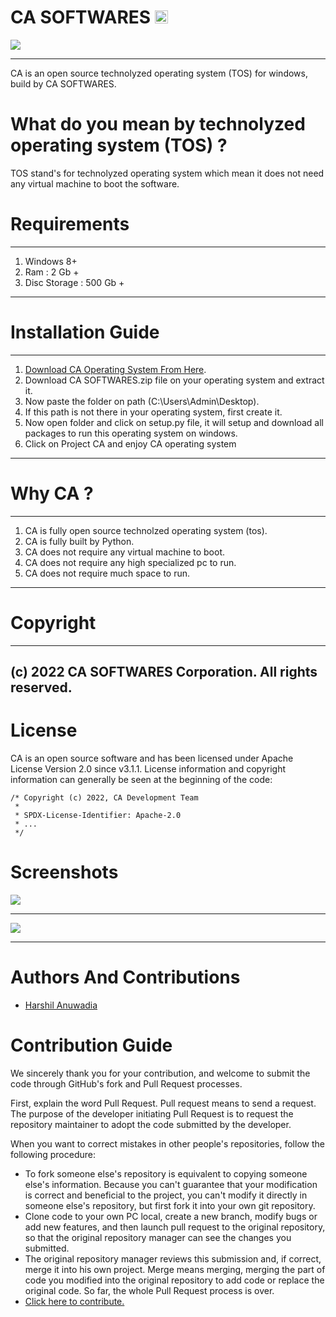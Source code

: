 #     CA SOFTWARES <img src="https://live.staticflickr.com/65535/52077510275_9e99f963ec_m.jpg" width="21" height="21">
<img src="https://live.staticflickr.com/65535/52076051362_6a34284ce4_h.jpg"/>
<hr />
CA is an open source technolyzed operating system (TOS) for windows, build by CA SOFTWARES.

# What do you mean by technolyzed operating system (TOS) ?
TOS stand's for technolyzed operating system which mean it does not need any virtual machine to boot the software.

# Requirements
-------------
1. Windows 8+ 
2. Ram : 2 Gb +
3. Disc Storage : 500 Gb +
-------------

# Installation Guide
------------------------------------------------------------------------------------------------------------------------
1. [Download CA Operating System From Here](https://drive.google.com/file/d/1bHI9p8kTBsu6n5uGWCfq8ZwF-RqwpeJc/view).
2. Download CA SOFTWARES.zip file on your operating system and extract it.
3. Now paste the folder on path (C:\Users\Admin\Desktop).
4. If this path is not there in your operating system, first create it.
5. Now open folder and click on setup.py file, it will setup and download all packages to run this operating system on windows.
6. Click on Project CA and enjoy CA operating system
------------------------------------------------------------------------------------------------------------------------

# Why CA ?
-------------------------------------------------------------
1. CA is fully open source technolzed operating system (tos).
2. CA is fully built by Python.
3. CA does not require any virtual machine to boot.
4. CA does not require any high specialized pc to run.
5. CA does not require much space to run.
-------------------------------------------------------------


# Copyright
-------------------------------------------------------
(c) 2022 CA SOFTWARES Corporation. All rights reserved.
-------------------------------------------------------

# License
CA is an open source software and has been licensed under Apache License Version 2.0 since v3.1.1. License information and copyright information can generally be seen at the beginning of the code:

```
/* Copyright (c) 2022, CA Development Team
 *
 * SPDX-License-Identifier: Apache-2.0
 * ...
 */
```


# Screenshots 
<img src="https://live.staticflickr.com/65535/52077025781_83f8d5eb0d_h.jpg"/>  
<hr />
<img src="https://live.staticflickr.com/65535/52077640260_7ee5408d40_h.jpg"/>  
<hr />

# Authors And Contributions

- [Harshil Anuwadia](https://github.com/Harshil-Anuwadia)

#  Contribution Guide

We sincerely thank you for your contribution, and welcome to submit the code through GitHub's fork and Pull Request processes.

First, explain the word Pull Request. Pull request means to send a request. The purpose of the developer initiating Pull Request is to request the repository maintainer to adopt the code submitted by the developer.

When you want to correct mistakes in other people's repositories, follow the following procedure:

- To fork someone else's repository is equivalent to copying someone else's information. Because you can't guarantee that your modification is correct and beneficial to the project, you can't modify it directly in someone else's repository, but first fork it into your own git repository.
- Clone code to your own PC local, create a new branch, modify bugs or add new features, and then launch pull request to the original repository, so that the original repository manager can see the changes you submitted.
- The original repository manager reviews this submission and, if correct, merge it into his own project. Merge means merging, merging the part of code you modified into the original repository to add code or replace the original code. So far, the whole Pull Request process is over.
- [Click here to contribute.](https://github.com/CA-SOFTWARES/Suggest-An-Edit)



